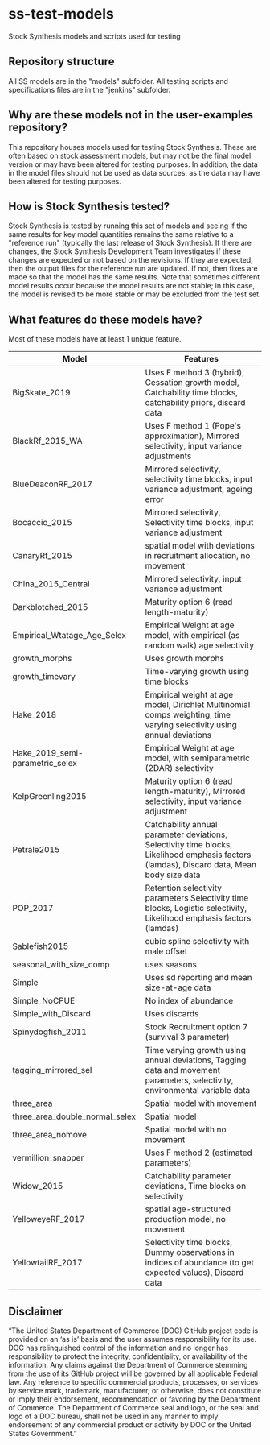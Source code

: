 # ss-test-models

Stock Synthesis models and scripts used for testing

## Repository structure

All SS models are in the "models" subfolder. All testing scripts and specifications files are in the "jenkins" subfolder.

## Why are these models not in the user-examples repository?

This repository houses models used for testing Stock Synthesis. These are often based on stock assessment models, but may not be the final model version or may have been altered for testing purposes. In addition, the data in the model files should not be used as data sources, as the data may have been altered for testing purposes.

## How is Stock Synthesis tested?

Stock Synthesis is tested by running this set of models and seeing if the same results for key model quantities remains the same relative to a "reference run" (typically the last release of Stock Synthesis). If there are changes, the Stock Synthesis Development Team investigates if these changes are expected or not based on the revisions. If they are expected, then the output files for the reference run are updated. If not, then fixes are made so that the model has the same results. Note that sometimes different model results occur because the model results are not stable; in this case, the model is revised to be more stable or may be excluded from the test set.

## What features do these models have?

Most of these models have at least 1 unique feature.

| Model | Features |
| ----- | -------- |
| BigSkate_2019 | Uses F method 3 (hybrid), Cessation growth model, Catchability time blocks, catchability priors,  discard data |
| BlackRf_2015_WA | Uses F method 1 (Pope's approximation), Mirrored selectivity, input variance adjustments |
| BlueDeaconRF_2017 | Mirrored selectivity, selectivity time blocks, input variance adjustment, ageing error|
| Bocaccio_2015 | Mirrored selectivity, Selectivity time blocks, input variance adjustment  |
| CanaryRf_2015 | spatial model with deviations in recruitment allocation, no movement |
| China_2015_Central | Mirrored selectivity, input variance adjustment |
| Darkblotched_2015   |  Maturity option 6 (read length-maturity) |
| Empirical_Wtatage_Age_Selex | Empirical Weight at age model, with empirical (as random walk) age selectivity |
| growth_morphs | Uses growth morphs |
| growth_timevary | Time-varying growth using time blocks |
| Hake_2018 | Empirical weight at age model, Dirichlet Multinomial comps weighting, time varying selectivity using annual deviations |
| Hake_2019_semi-parametric_selex | Empirical Weight at age model, with semiparametric (2DAR) selectivity |
| KelpGreenling2015 | Maturity option 6 (read length-maturity), Mirrored selectivity, input variance adjustment |
| Petrale2015 | Catchability annual parameter deviations, Selectivity time blocks, Likelihood emphasis factors (lamdas), Discard data, Mean body size data |
| POP_2017 | Retention selectivity parameters Selectivity time blocks, Logistic selectivity, Likelihood emphasis factors (lamdas)|
| Sablefish2015 | cubic spline selectivity with male offset |
| seasonal_with_size_comp | uses seasons |
| Simple | Uses sd reporting and mean size-at-age data |
| Simple_NoCPUE | No index of abundance |
| Simple_with_Discard | Uses discards |
| Spinydogfish_2011 | Stock Recruitment option 7 (survival 3 parameter)  |
| tagging_mirrored_sel | Time varying growth using annual deviations, Tagging data and movement parameters, selectivity, environmental variable data |
| three_area | Spatial model with movement |
| three_area_double_normal_selex | Spatial model |
| three_area_nomove | Spatial model with no movement |
| vermillion_snapper | Uses F method 2 (estimated parameters) |
| Widow_2015 | Catchability parameter deviations, Time blocks on selectivity |
| YelloweyeRF_2017 | spatial age-structured production model, no movement |
| YellowtailRF_2017 | Selectivity time blocks, Dummy observations in indices of abundance (to get expected values), Discard data|

## Disclaimer

“The United States Department of Commerce (DOC) GitHub project code is provided on an ‘as is’ basis and the user assumes responsibility for its use. DOC has relinquished control of the information and no longer has responsibility to protect the integrity, confidentiality, or availability of the information. Any claims against the Department of Commerce stemming from the use of its GitHub project will be governed by all applicable Federal law. Any reference to specific commercial products, processes, or services by service mark, trademark, manufacturer, or otherwise, does not constitute or imply their endorsement, recommendation or favoring by the Department of Commerce. The Department of Commerce seal and logo, or the seal and logo of a DOC bureau, shall not be used in any manner to imply endorsement of any commercial product or activity by DOC or the United States Government.”
